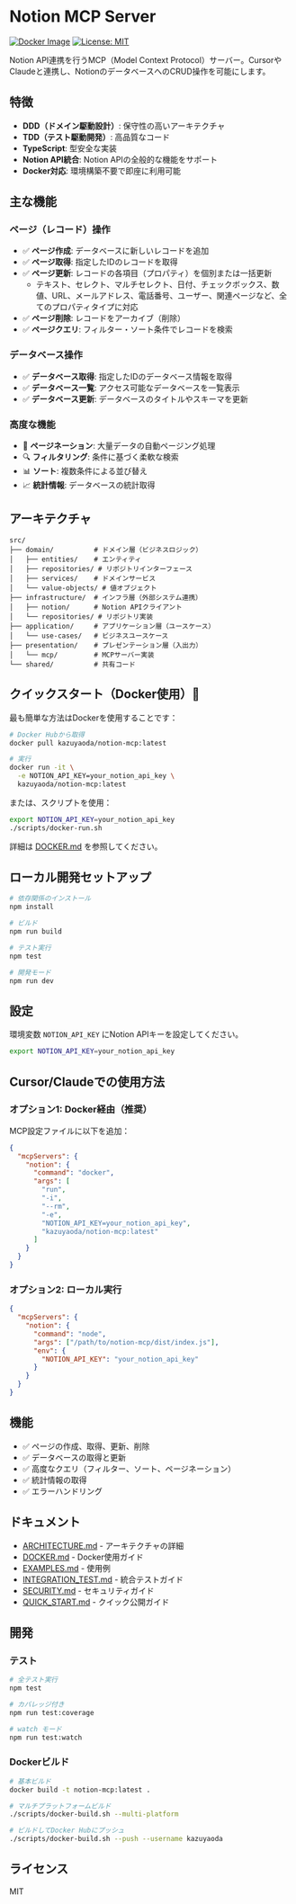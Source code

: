 # Notion MCP Server

[![Docker Image](https://img.shields.io/badge/docker-notion--mcp-blue.svg)](https://hub.docker.com/r/kazuyaoda/notion-mcp)
[![License: MIT](https://img.shields.io/badge/License-MIT-yellow.svg)](https://opensource.org/licenses/MIT)

Notion API連携を行うMCP（Model Context Protocol）サーバー。CursorやClaudeと連携し、NotionのデータベースへのCRUD操作を可能にします。

## 特徴

- **DDD（ドメイン駆動設計）**: 保守性の高いアーキテクチャ
- **TDD（テスト駆動開発）**: 高品質なコード
- **TypeScript**: 型安全な実装
- **Notion API統合**: Notion APIの全般的な機能をサポート
- **Docker対応**: 環境構築不要で即座に利用可能

## 主な機能

### ページ（レコード）操作
- ✅ **ページ作成**: データベースに新しいレコードを追加
- ✅ **ページ取得**: 指定したIDのレコードを取得
- ✅ **ページ更新**: レコードの各項目（プロパティ）を個別または一括更新
  - テキスト、セレクト、マルチセレクト、日付、チェックボックス、数値、URL、メールアドレス、電話番号、ユーザー、関連ページなど、全てのプロパティタイプに対応
- ✅ **ページ削除**: レコードをアーカイブ（削除）
- ✅ **ページクエリ**: フィルター・ソート条件でレコードを検索

### データベース操作
- ✅ **データベース取得**: 指定したIDのデータベース情報を取得
- ✅ **データベース一覧**: アクセス可能なデータベースを一覧表示
- ✅ **データベース更新**: データベースのタイトルやスキーマを更新

### 高度な機能
- 🔄 **ページネーション**: 大量データの自動ページング処理
- 🔍 **フィルタリング**: 条件に基づく柔軟な検索
- 📊 **ソート**: 複数条件による並び替え
- 📈 **統計情報**: データベースの統計取得

## アーキテクチャ

```
src/
├── domain/          # ドメイン層（ビジネスロジック）
│   ├── entities/    # エンティティ
│   ├── repositories/ # リポジトリインターフェース
│   ├── services/    # ドメインサービス
│   └── value-objects/ # 値オブジェクト
├── infrastructure/  # インフラ層（外部システム連携）
│   ├── notion/      # Notion APIクライアント
│   └── repositories/ # リポジトリ実装
├── application/     # アプリケーション層（ユースケース）
│   └── use-cases/   # ビジネスユースケース
├── presentation/    # プレゼンテーション層（入出力）
│   └── mcp/         # MCPサーバー実装
└── shared/          # 共有コード
```

## クイックスタート（Docker使用）🐳

最も簡単な方法はDockerを使用することです：

```bash
# Docker Hubから取得
docker pull kazuyaoda/notion-mcp:latest

# 実行
docker run -it \
  -e NOTION_API_KEY=your_notion_api_key \
  kazuyaoda/notion-mcp:latest
```

または、スクリプトを使用：

```bash
export NOTION_API_KEY=your_notion_api_key
./scripts/docker-run.sh
```

詳細は [DOCKER.md](./DOCKER.md) を参照してください。

## ローカル開発セットアップ

```bash
# 依存関係のインストール
npm install

# ビルド
npm run build

# テスト実行
npm test

# 開発モード
npm run dev
```

## 設定

環境変数 `NOTION_API_KEY` にNotion APIキーを設定してください。

```bash
export NOTION_API_KEY=your_notion_api_key
```

## Cursor/Claudeでの使用方法

### オプション1: Docker経由（推奨）

MCP設定ファイルに以下を追加：

```json
{
  "mcpServers": {
    "notion": {
      "command": "docker",
      "args": [
        "run",
        "-i",
        "--rm",
        "-e",
        "NOTION_API_KEY=your_notion_api_key",
        "kazuyaoda/notion-mcp:latest"
      ]
    }
  }
}
```

### オプション2: ローカル実行

```json
{
  "mcpServers": {
    "notion": {
      "command": "node",
      "args": ["/path/to/notion-mcp/dist/index.js"],
      "env": {
        "NOTION_API_KEY": "your_notion_api_key"
      }
    }
  }
}
```

## 機能

- ✅ ページの作成、取得、更新、削除
- ✅ データベースの取得と更新
- ✅ 高度なクエリ（フィルター、ソート、ページネーション）
- ✅ 統計情報の取得
- ✅ エラーハンドリング

## ドキュメント

- [ARCHITECTURE.md](./ARCHITECTURE.md) - アーキテクチャの詳細
- [DOCKER.md](./DOCKER.md) - Docker使用ガイド
- [EXAMPLES.md](./EXAMPLES.md) - 使用例
- [INTEGRATION_TEST.md](./INTEGRATION_TEST.md) - 統合テストガイド
- [SECURITY.md](./SECURITY.md) - セキュリティガイド
- [QUICK_START.md](./QUICK_START.md) - クイック公開ガイド

## 開発

### テスト

```bash
# 全テスト実行
npm test

# カバレッジ付き
npm run test:coverage

# watch モード
npm run test:watch
```

### Dockerビルド

```bash
# 基本ビルド
docker build -t notion-mcp:latest .

# マルチプラットフォームビルド
./scripts/docker-build.sh --multi-platform

# ビルドしてDocker Hubにプッシュ
./scripts/docker-build.sh --push --username kazuyaoda
```

## ライセンス

MIT

